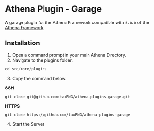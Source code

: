 # Athena Plugin - Garage

A garage plugin for the Athena Framework compatible with `5.0.0` of the [Athena Framework](https://athenaframework.com/).

## Installation

1. Open a command prompt in your main Athena Directory.
2. Navigate to the plugins folder.

```ts
cd src/core/plugins
```

3. Copy the command below.

**SSH**

```
git clone git@github.com:taxPNG/athena-plugins-garage.git
```

**HTTPS**
```
git clone https://github.com/taxPNG/athena-plugins-garage
```

4. Start the Server
